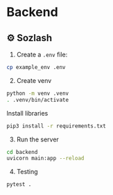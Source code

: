 # Backend

## ⚙️ Sozlash

1. Create a `.env` file:

```bash
cp example_env .env
```

2. Create venv

```bash
python -m venv .venv
. .venv/bin/activate
```

Install libraries

```bash
pip3 install -r requirements.txt
```

3. Run the server

```bash
cd backend
uvicorn main:app --reload
```

4. Testing
```bash
pytest .
```